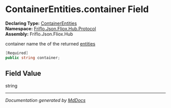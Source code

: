 ﻿<!--  
  <auto-generated>   
    The contents of this file were generated by a tool.  
    Changes to this file may be list if the file is regenerated  
  </auto-generated>   
-->

# ContainerEntities.container Field

**Declaring Type:** [ContainerEntities](../index.md)  
**Namespace:** [Friflo.Json.Fliox.Hub.Protocol](../../index.md)  
**Assembly:** Friflo.Json.Fliox.Hub

container name the of the returned [entities](entities.md)

```csharp
[Required]
public string container;
```

## Field Value

string

___

*Documentation generated by [MdDocs](https://github.com/ap0llo/mddocs)*
